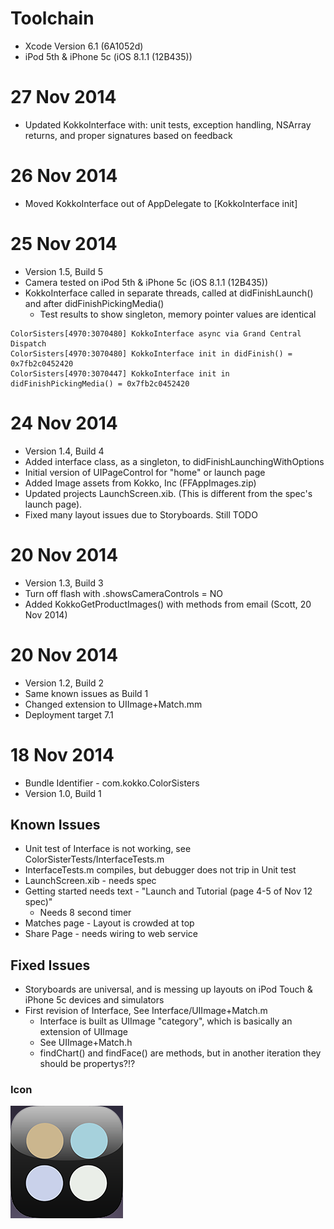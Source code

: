 # Toolchain
* Xcode Version 6.1 (6A1052d)
* iPod 5th & iPhone 5c (iOS 8.1.1 (12B435))

# 27 Nov 2014
* Updated KokkoInterface with: unit tests, exception handling, NSArray returns, and proper signatures based on feedback

# 26 Nov 2014
* Moved KokkoInterface out of AppDelegate to [KokkoInterface init]

# 25 Nov 2014
* Version 1.5, Build 5
* Camera tested on iPod 5th & iPhone 5c (iOS 8.1.1 (12B435))
* KokkoInterface called in separate threads, called at didFinishLaunch() and after didFinishPickingMedia()
  * Test results to show singleton, memory pointer values are identical
```
ColorSisters[4970:3070480] KokkoInterface async via Grand Central Dispatch
ColorSisters[4970:3070480] KokkoInterface init in didFinish() = 0x7fb2c0452420
ColorSisters[4970:3070447] KokkoInterface init in didFinishPickingMedia() = 0x7fb2c0452420
```


# 24 Nov 2014
* Version 1.4, Build 4
* Added interface class, as a singleton, to didFinishLaunchingWithOptions
* Initial version of UIPageControl for "home" or launch page
* Added Image assets from Kokko, Inc (FFAppImages.zip)
* Updated projects LaunchScreen.xib.  (This is different from the spec's launch page).
* Fixed many layout issues due to Storyboards.  Still TODO

# 20 Nov 2014
* Version 1.3, Build 3
* Turn off flash with .showsCameraControls = NO
* Added KokkoGetProductImages() with methods from email (Scott, 20 Nov 2014)


# 20 Nov 2014
* Version 1.2, Build 2
* Same known issues as Build 1
* Changed extension to UIImage+Match.mm
* Deployment target 7.1


# 18 Nov 2014
* Bundle Identifier - com.kokko.ColorSisters
* Version 1.0, Build 1


## Known Issues
* Unit test of Interface is not working, see ColorSisterTests/InterfaceTests.m
* InterfaceTests.m compiles, but debugger does not trip in Unit test
* LaunchScreen.xib - needs spec
* Getting started needs text - "Launch and Tutorial (page 4-5 of Nov 12 spec)"
  * Needs 8 second timer
* Matches page - Layout is crowded at top
* Share Page - needs wiring to web service


## Fixed Issues
* Storyboards are universal, and is messing up layouts on iPod Touch & iPhone 5c devices and simulators
* First revision of Interface, See Interface/UIImage+Match.m
  * Interface is built as UIImage "category", which is basically an extension of UIImage
  * See UIImage+Match.h
  * findChart() and findFace() are methods, but in another iteration they should be propertys?!?


### Icon
![alt text](../ColorSisters/Images.xcassets/AppIcon.appiconset/Icon-60%403x.png "Icon-60@3x")
